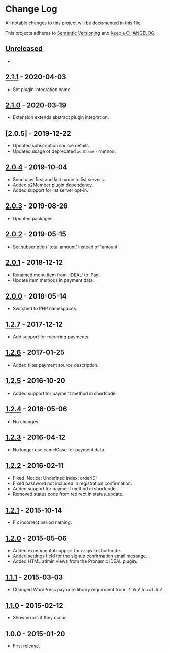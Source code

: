 # Change Log

All notable changes to this project will be documented in this file.

This projects adheres to [Semantic Versioning](http://semver.org/) and [Keep a CHANGELOG](http://keepachangelog.com/).

## [Unreleased][unreleased]
- 

## [2.1.1] - 2020-04-03
- Set plugin integration name.

## [2.1.0] - 2020-03-19
- Extension extends abstract plugin integration.

## [2.0.5] - 2019-12-22
- Updated subscription source details.
- Updated usage of deprecated `addItem()` method.

## [2.0.4] - 2019-10-04
- Send user first and last name to list servers.
- Added s2Member plugin dependency.
- Added support for list server opt-in.

## [2.0.3] - 2019-08-26
- Updated packages.

## [2.0.2] - 2019-05-15
- Set subscription 'total amount' instead of 'amount'.

## [2.0.1] - 2018-12-12
- Renamed menu item from 'iDEAL' to 'Pay'.
- Update item methods in payment data.

## [2.0.0] - 2018-05-14
- Switched to PHP namespaces.

## [1.2.7] - 2017-12-12
- Add support for recurring payments.

## [1.2.6] - 2017-01-25
- Added filter payment source description.

## [1.2.5] - 2016-10-20
- Added support for payment method in shortcode.

## [1.2.4] - 2016-05-06
- No changes.

## [1.2.3] - 2016-04-12
- No longer use camelCase for payment data.

## [1.2.2] - 2016-02-11
- Fixed 'Notice: Undefined index: orderID'
- Fixed password not included in registration confirmation.
- Added support for payment method in shortcode.
- Removed status code from redirect in status_update.

## [1.2.1] - 2015-10-14
- Fix incorrect period naming.

## [1.2.0] - 2015-05-06
- Added experimental support for `ccaps` in shortcode.
- Added settings field for the signup confirmation email message.
- Added HTML admin views from the Pronamic iDEAL plugin.

## [1.1.1] - 2015-03-03
- Changed WordPress pay core library requirment from `~1.0.0` to `>=1.0.0`.

## [1.1.0] - 2015-02-12
- Show errors if they occur.

## 1.0.0 - 2015-01-20
- First release.

[unreleased]: https://github.com/wp-pay-extensions/s2member/compare/2.1.1...HEAD
[2.1.1]: https://github.com/wp-pay-extensions/s2member/compare/2.1.0...2.1.1
[2.1.0]: https://github.com/wp-pay-extensions/s2member/compare/2.0.5...2.1.0
[2.0.4]: https://github.com/wp-pay-extensions/s2member/compare/2.0.4...2.0.5
[2.0.4]: https://github.com/wp-pay-extensions/s2member/compare/2.0.3...2.0.4
[2.0.3]: https://github.com/wp-pay-extensions/s2member/compare/2.0.2...2.0.3
[2.0.2]: https://github.com/wp-pay-extensions/s2member/compare/2.0.1...2.0.2
[2.0.1]: https://github.com/wp-pay-extensions/s2member/compare/2.0.0...2.0.1
[2.0.0]: https://github.com/wp-pay-extensions/s2member/compare/1.2.7...2.0.0
[1.2.7]: https://github.com/wp-pay-extensions/s2member/compare/1.2.6...1.2.7
[1.2.6]: https://github.com/wp-pay-extensions/s2member/compare/1.2.5...1.2.6
[1.2.5]: https://github.com/wp-pay-extensions/s2member/compare/1.2.4...1.2.5
[1.2.4]: https://github.com/wp-pay-extensions/s2member/compare/1.2.3...1.2.4
[1.2.3]: https://github.com/wp-pay-extensions/s2member/compare/1.2.2...1.2.3
[1.2.2]: https://github.com/wp-pay-extensions/s2member/compare/1.2.1...1.2.2
[1.2.1]: https://github.com/wp-pay-extensions/s2member/compare/1.2.0...1.2.1
[1.2.0]: https://github.com/wp-pay-extensions/s2member/compare/1.1.1...1.2.0
[1.1.1]: https://github.com/wp-pay-extensions/s2member/compare/1.1.0...1.1.1
[1.1.0]: https://github.com/wp-pay-extensions/s2member/compare/1.0.0...1.1.0
